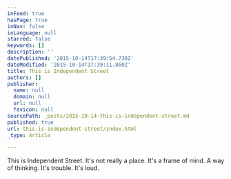 ```yaml
---
inFeed: true
hasPage: true
inNav: false
inLanguage: null
starred: false
keywords: []
description: ''
datePublished: '2015-10-14T17:39:54.730Z'
dateModified: '2015-10-14T17:39:11.860Z'
title: This is Independent Street
authors: []
publisher:
  name: null
  domain: null
  url: null
  favicon: null
sourcePath: _posts/2015-10-14-this-is-independent-street.md
published: true
url: this-is-independent-street/index.html
_type: Article

---
```

This is Independent Street. It's not really a place. It's a frame of mind. A way of thinking. It's trouble. It's loud.